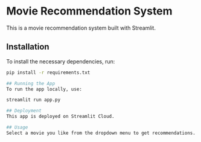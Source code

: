 # Movie Recommendation System

This is a movie recommendation system built with Streamlit.

## Installation

To install the necessary dependencies, run:

```sh
pip install -r requirements.txt

## Running the App 
To run the app locally, use:

streamlit run app.py

## Deployment
This app is deployed on Streamlit Cloud.

## Usage
Select a movie you like from the dropdown menu to get recommendations. The app also displays posters of the recommended movies.








